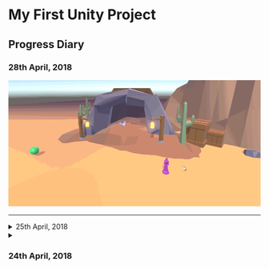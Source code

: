 # My First Unity Project
## Progress Diary

### 28th April, 2018
![dialogue](gifs/28-04-18.gif "dialogue")

---



<details><summary>25th April, 2018</summary>

![interactions](gifs/25-04-18.gif "interactions")
</details>



<details>

<summary>

<h3>24th April, 2018</h3>

</summary>

![pathfinding](gifs/24-04-18.gif "pathfinding")

</details>